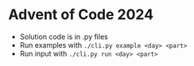 # Advent of Code 2024

- Solution code is in .py files
- Run examples with `./cli.py example <day> <part>`
- Run input with `./cli.py run <day> <part>`